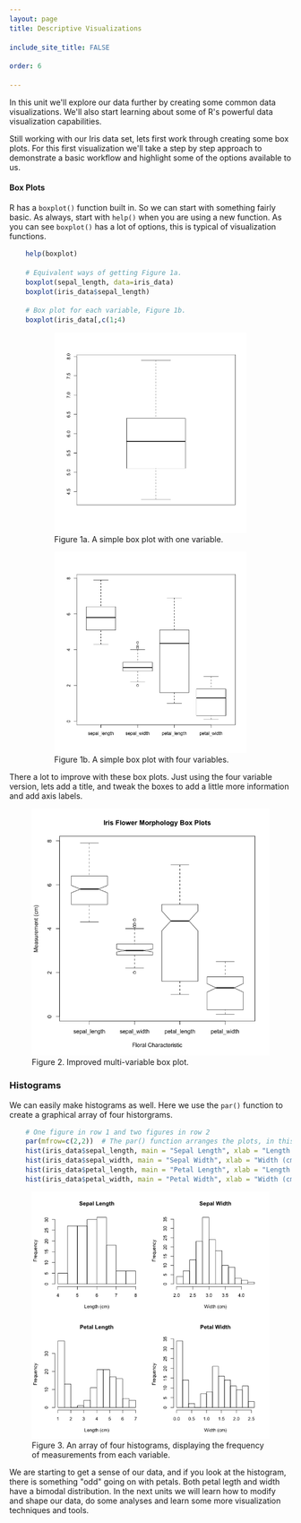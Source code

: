 ```yaml
---
layout: page
title: Descriptive Visualizations

include_site_title: FALSE

order: 6
    
---
```


In this unit we'll explore our data further by creating some common data 
visualizations. We'll also start learning about some of R's powerful
data visualization capabilities.

Still working with our Iris data set, lets first work through creating some
box plots. For this first visualization we'll take a step by step approach to
demonstrate a basic workflow and highlight some of the options available to us.

#### Box Plots

R has a `boxplot()` function built in. So we can start with something fairly basic.
As always, start with `help()` when you are using a new function. As you can see
`boxplot()` has a lot of options, this is typical of visualization functions.

```R
    help(boxplot)
    
    # Equivalent ways of getting Figure 1a.
    boxplot(sepal_length, data=iris_data) 
    boxplot(iris_data$sepal_length)
    
    # Box plot for each variable, Figure 1b.
    boxplot(iris_data[,c(1;4)
```
<figure class="row">
    <figure class="column two_col">
      <img src="/assets/img/descriptive_visualizations/figure1a.png" class="two_col" alt="Single variable box plot"/>
      <figcaption>Figure 1a. A simple box plot with one variable.</figcaption>
    </figure>
    <figure class="column two_col">
      <img src="/assets/img/descriptive_visualizations/figure1b.png" class="two_col" alt="Multi-variable box plot"/>
      <figcaption>Figure 1b. A simple box plot with four variables.</figcaption>
    </figure>
</figure>

There a lot to improve with these box plots. Just using the four variable version,
lets add a title, and tweak the boxes to add a little more information and 
add axis labels.

<div class="one_col center">
    <figure>
      <img src="/assets/img/descriptive_visualizations/figure2.png" alt="Improved multi-variable box plot"/>
      <figcaption>Figure 2. Improved multi-variable box plot.</figcaption>
    </figure>
</div>


### Histograms

We can easily make histograms as well. Here we use the `par()` function to
create a graphical array of four historgrams. 

```R
    # One figure in row 1 and two figures in row 2
    par(mfrow=c(2,2))  # The par() function arranges the plots, in this case the next four plots in 2 x 2
    hist(iris_data$sepal_length, main = "Sepal Length", xlab = "Length (cm)")
    hist(iris_data$sepal_width, main = "Sepal Width", xlab = "Width (cm)")
    hist(iris_data$petal_length, main = "Petal Length", xlab = "Length (cm)")
    hist(iris_data$petal_width, main = "Petal Width", xlab = "Width (cm)")
```
<div class="center">
    <figure>
      <img src="/assets/img/descriptive_visualizations/figure3.png" alt="Improved multi-variable box plot"/>
      <figcaption>Figure 3. An array of four histograms, displaying the frequency of measurements from each variable.</figcaption>
    </figure>
</div>

We are starting to get a sense of our data, and if you look at the histogram,
there is something "odd" going on with petals. Both petal legth and width
have a bimodal distribution. In the next units we will learn how to 
modify and shape our data, do some analyses and learn some more visualization
techniques and tools.





    







